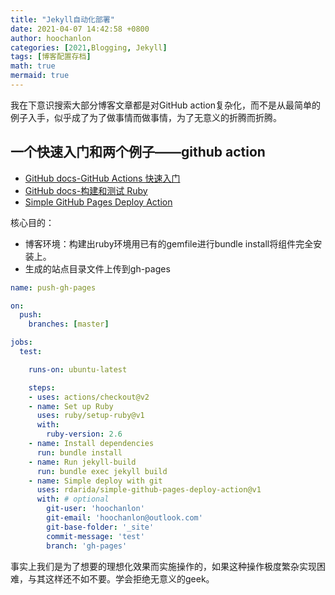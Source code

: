 ```yaml
---
title: "Jekyll自动化部署"
date: 2021-04-07 14:42:58 +0800
author: hoochanlon
categories: [2021,Blogging, Jekyll]
tags: [博客配置存档]
math: true
mermaid: true
---
```




我在下意识搜索大部分博客文章都是对GitHub action复杂化，而不是从最简单的例子入手，似乎成了为了做事情而做事情，为了无意义的折腾而折腾。

<!-- more -->

## 一个快速入门和两个例子——github action

* [GitHub docs-GitHub Actions 快速入门](https://docs.github.com/cn/actions/quickstart)
* [GitHub docs-构建和测试 Ruby](https://docs.github.com/cn/actions/guides/building-and-testing-ruby)
* [Simple GitHub Pages Deploy Action](https://github.com/marketplace?type=actions&query=action+gh-pages)

核心目的：

* 博客环境：构建出ruby环境用已有的gemfile进行bundle install将组件完全安装上。
* 生成的站点目录文件上传到gh-pages

```yml
name: push-gh-pages

on:
  push:
    branches: [master]

jobs:
  test:

    runs-on: ubuntu-latest

    steps:
    - uses: actions/checkout@v2
    - name: Set up Ruby
      uses: ruby/setup-ruby@v1
      with:
        ruby-version: 2.6
    - name: Install dependencies
      run: bundle install
    - name: Run jekyll-build
      run: bundle exec jekyll build
    - name: Simple deploy with git
      uses: rdarida/simple-github-pages-deploy-action@v1
      with: # optional
        git-user: 'hoochanlon'
        git-email: 'hoochanlon@outlook.com'
        git-base-folder: '_site'
        commit-message: 'test'
        branch: 'gh-pages'
```

事实上我们是为了想要的理想化效果而实施操作的，如果这种操作极度繁杂实现困难，与其这样还不如不要。学会拒绝无意义的geek。
